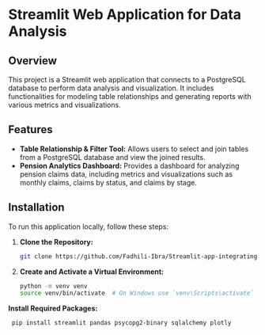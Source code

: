 # Streamlit Web Application for Data Analysis

## Overview

This project is a Streamlit web application that connects to a PostgreSQL database to perform data analysis and visualization. It includes functionalities for modeling table relationships and generating reports with various metrics and visualizations.

## Features

- **Table Relationship & Filter Tool:** Allows users to select and join tables from a PostgreSQL database and view the joined results.
- **Pension Analytics Dashboard:** Provides a dashboard for analyzing pension claims data, including metrics and visualizations such as monthly claims, claims by status, and claims by stage.

## Installation

To run this application locally, follow these steps:

1. **Clone the Repository:**

   ```sh
   git clone https://github.com/Fadhili-Ibra/Streamlit-app-integrating-PostgreSQL-database.git

2. **Create and Activate a Virtual Environment:**

    ```sh
   python -m venv venv
    source venv/bin/activate  # On Windows use `venv\Scripts\activate`

**Install Required Packages:**

  ```sh
   pip install streamlit pandas psycopg2-binary sqlalchemy plotly

